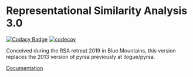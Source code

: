 # Representational Similarity Analysis 3.0

[![Codacy Badge](https://app.codacy.com/project/badge/Grade/626ca9ec9f75485a9f73783c02710b1f)](https://www.codacy.com/gh/rsagroup/pyrsa?utm_source=github.com&amp;utm_medium=referral&amp;utm_content=rsagroup/pyrsa&amp;utm_campaign=Badge_Grade)
[![codecov](https://codecov.io/gh/rsagroup/pyrsa/branch/master/graph/badge.svg)](https://codecov.io/gh/rsagroup/pyrsa)

Conceived during the RSA retreat 2019 in Blue Mountains,
this version replaces the 2013 version of pyrsa previously at ilogue/pyrsa.

[Documentation](https://rsa3.readthedocs.io/)